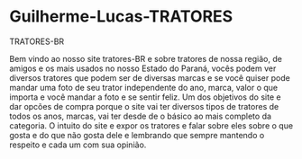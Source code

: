 # Guilherme-Lucas-TRATORES
 TRATORES-BR

Bem vindo ao nosso site tratores-BR e sobre tratores de nossa região, de amigos e os mais usados no nosso Estado do Paraná, vocês podem ver diversos tratores que podem ser de diversas marcas e se você quiser pode mandar uma foto de seu trator independente do ano, marca, valor o que importa e você mandar a foto e se sentir feliz.
   Um dos objetivos do site e dar opcões de compra
porque o site vai ter diversos tipos de tratores de todos os anos, marcas, vai ter desde de o básico ao mais completo da categoria.
O intuito do site e expor os tratores e falar sobre eles sobre o que gosta e do que não gosta dele
e lembrando que sempre mantendo o respeito e cada um com sua opinião.

